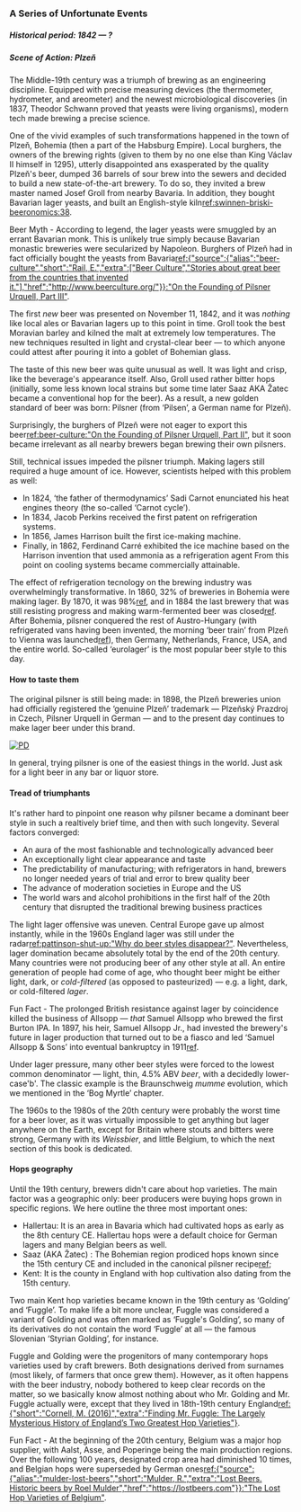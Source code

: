 ### A Series of Unfortunate Events
##### Historical period: 1842 — ?
##### Scene of Action: Plzeň

The Middle-19th century was a triumph of brewing as an engineering discipline. Equipped with precise measuring devices (the thermometer, hydrometer, and areometer) and the newest microbiological discoveries (in 1837, Theodor Schwann proved that yeasts were living organisms), modern tech made brewing a precise science.

One of the vivid examples of such transformations happened in the town of Plzeň, Bohemia (then a part of the Habsburg Empire). Local burghers, the owners of the brewing rights (given to them by no one else than King Václav II himself in 1295), utterly disappointed ans exasperated by the quality Plzeň's beer, dumped 36 barrels of sour brew into the sewers and decided to build a new state-of-the-art brewery. To do so, they invited a brew master named Josef Groll from nearby Bavaria. In addition, they bought Bavarian lager yeasts, and built an English-style kiln[ref:swinnen-briski-beeronomics:38]().

Beer Myth - According to legend, the lager yeasts were smuggled by an errant Bavarian monk. This is unlikely true simply because Bavarian monastic breweries were secularized by Napoleon. Burghers of Plzeň had in fact officially bought the yeasts from Bavaria[ref:{"source":{"alias":"beer-culture","short":"Rail, E.","extra":["Beer Culture","Stories about great beer from the countries that invented it."],"href":"http://www.beerculture.org/"}}:"On the Founding of Pilsner Urquell, Part III"](http://www.beerculture.org/2012/09/19/on-the-founding-of-pilsner-urquell-mistakes/).

The first *new* beer was presented on November 11, 1842, and it was *nothing* like local ales or Bavarian lagers up to this point in time. Groll took the best Moravian barley and kilned the malt at extremely low temperatures. The new techniques resulted in light and crystal-clear beer — to which anyone could attest after pouring it into a goblet of Bohemian glass.

The taste of this new beer was quite unusual as well. It was light and crisp, like the beverage's appearance itself. Also, Groll used rather bitter hops (initially, some less known local strains but some time later Saaz AKA Žatec became a conventional hop for the beer). As a result, a new golden standard of beer was born: Pilsner (from ‘Pilsen’, a German name for Plzeň).

Surprisingly, the burghers of Plzeň were  not  eager to export this beer[ref:beer-culture:"On the Founding of Pilsner Urquell, Part II"](http://www.beerculture.org/2012/08/29/pilsner-urquell-founding-document-of-1839/), but it soon became irrelevant as all nearby brewers began brewing their own pilsners.

Still, technical issues impeded the pilsner triumph. Making lagers still required a huge amount of ice. However, scientists helped with this problem as well:
  * In 1824, ‘the father of thermodynamics’ Sadi Carnot enunciated his heat engines theory (the so-called ‘Carnot cycle’).
  * In 1834, Jacob Perkins received the first patent on refrigeration systems.
  * In 1856, James Harrison built the first ice-making machine.
  * Finally, in 1862, Ferdinand Carré exhibited the ice machine based on the Harrison invention that used ammonia as a refrigeration agent
From this point on cooling systems became commercially attainable.

The effect of refrigeration tecnology on the brewing industry was overwhelmingly transformative. In 1860, 32% of breweries in Bohemia were making lager. By 1870, it was 98%[ref](https://en.wikipedia.org/wiki/Lager), and in 1884 the last brewery that was still resisting progress and making warm-fermented beer was closed[ref](https://czechbeeralliance.co.uk/bohemian-brewing-history). After Bohemia, pilsner conquered the rest of Austro-Hungary (with refrigerated vans having been invented, the morning ‘beer train’ from Plzeň to Vienna was launched[ref](https://www.prazdroj.cz/en/our-story/history)), then Germany, Netherlands, France, USA, and the entire world. So-called ‘eurolager’ is the most popular beer style to this day.

#### How to taste them

The original pilsner is still being made: in 1898, the Plzeň breweries union had officially registered the ‘genuine Plzeň’ trademark — Plzeňský Prazdroj in Czech, Pilsner Urquell in German — and to the present day continues to make lager beer under this brand.

[![PD](/img/Pilsner-1896.jpg "‘Regards from Plzeň’ postcard, 1896")]()

In general, trying pilsner is one of the easiest things in the world. Just ask for a light beer in any bar or liquor store.

#### Tread of triumphants

It's rather hard to pinpoint one reason why pilsner became a dominant beer style in such a realtively brief time, and then with such longevity. Several factors converged:
  * An aura of the most fashionable and technologically advanced beer
  * An exceptionally light clear appearance and taste
  * The predictability of manufacturing; with refrigerators in hand, brewers no longer needed years of trial and error to brew quality beer
  * The advance of moderation societies in Europe and the US
  * The world wars and alcohol prohibitions in the first half of the 20th century that disrupted the traditional brewing business practices

The light lager offensive was uneven. Central Europe gave up almost instantly, while in the 1960s England lager was still under the radar[ref:pattinson-shut-up:"Why do beer styles disappear?"](http://barclayperkins.blogspot.com/2008/05/why-to-beer-styles-disappear.html). Nevertheless, lager domination became absolutely total by the end of the 20th century. Many countries were not producing beer of any other style at all. An entire generation of people had come of age, who thought beer might be either light, dark, or *cold-filtered* (as opposed to pasteurized) — e.g. a light, dark, or cold-filtered *lager*.

Fun Fact - The prolonged British resistance against lager by coincidence killed the business of Allsopp — *that* Samuel Allsopp who brewed the first Burton IPA. In 1897, his heir, Samuel Allsopp Jr., had invested the brewery's future in lager production that turned out to be a fiasco and led ‘Samuel Allsopp & Sons’ into eventual bankruptcy in 1911[ref](https://en.wikipedia.org/wiki/Samuel_Allsopp_%26_Sons).

Under lager pressure, many other beer styles were forced to the lowest common denominator — light, thin, 4.5% ABV *beer*, with a decidedly lower-case'b'. The classic example is the Braunschweig *mumme* evolution, which we mentioned in the ‘Bog Myrtle’ chapter.

The 1960s to the 1980s of the 20th century were probably the worst time for a beer lover, as it was virtually impossible to get anything but lager anywhere on the Earth, except for Britain where stouts and bitters were strong, Germany with its *Weissbier*, and little Belgium, to which the next section of this book is dedicated.

####  Hops geography

Until the 19th century, brewers didn't care about hop varieties. The main factor was a geographic only: beer producers were buying hops grown in specific regions. We here outline the three most important ones:
  * Hallertau: It is an area in Bavaria which had cultivated hops as early as the 8th century CE. Hallertau hops were a default choice for German lagers and many Belgian beers as well.
  * Saaz (AKA Žatec) : The Bohemian region prodiced hops known since the 15th century CE and included in the canonical pilsner recipe[ref](https://en.wikipedia.org/wiki/Saaz_hops);
  * Kent: It is the county in England with hop cultivation also dating from the 15th century.

Two main Kent hop varieties became known in the 19th century as ‘Golding’ and ‘Fuggle’. To make life a bit more unclear, Fuggle was considered a variant of Golding and was often marked as ‘Fuggle's Golding’, so many of its derivatives do not contain the word ‘Fuggle’ at all — the famous Slovenian ‘Styrian Golding’, for instance.

Fuggle and Golding were the progenitors of many contemporary hops varieties used by craft brewers. Both designations derived from surnames (most likely, of farmers that once grew them). However, as it often happens with the beer industry, nobody bothered to keep clear records on the matter, so we basically know almost nothing about who Mr. Golding and Mr. Fuggle actually were, except that they lived in 18th-19th century England[ref:{"short":"Cornell, M. (2016)","extra":"Finding Mr. Fuggle: The Largely Mysterious History of England’s Two Greatest Hop Varieties"}](https://www.beeradvocate.com/articles/13523/finding-mr-fuggle-the-largely-mysterious-history-of-englands-two-greatest-hop-varieties/).

Fun Fact - At the beginning of the 20th century, Belgium was a major hop supplier, with Aalst, Asse, and Poperinge being the main production regions. Over the following 100 years, designated crop area had diminished 10 times, and Belgian hops were superseded by German ones[ref:{"source":{"alias":"mulder-lost-beers","short":"Mulder, R.","extra":"Lost Beers. Historic beers by Roel Mulder","href":"https://lostbeers.com"}}:"The Lost Hop Varieties of Belgium"](https://lostbeers.com/the-lost-hop-varieties-of-belgium/).